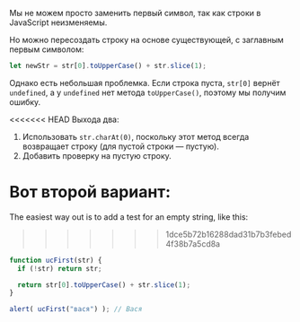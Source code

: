 Мы не можем просто заменить первый символ, так как строки в JavaScript неизменяемы.

Но можно пересоздать строку на основе существующей, с заглавным первым символом:

```js
let newStr = str[0].toUpperCase() + str.slice(1);
```

Однако есть небольшая проблемка. Если строка пуста, `str[0]` вернёт `undefined`, а у `undefined` нет метода `toUpperCase()`, поэтому мы получим ошибку.

<<<<<<< HEAD
Выхода два:

1. Использовать `str.charAt(0)`, поскольку этот метод всегда возвращает строку (для пустой строки — пустую).
2. Добавить проверку на пустую строку.

Вот второй вариант:
=======
The easiest way out is to add a test for an empty string, like this:
>>>>>>> 1dce5b72b16288dad31b7b3febed4f38b7a5cd8a

```js run demo
function ucFirst(str) {
  if (!str) return str;

  return str[0].toUpperCase() + str.slice(1);
}

alert( ucFirst("вася") ); // Вася
```
